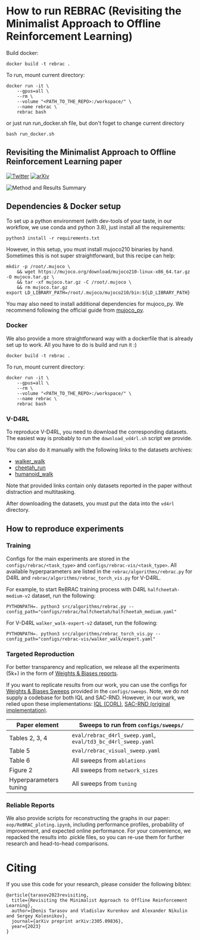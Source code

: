 # How to run REBRAC (Revisiting the Minimalist Approach to Offline Reinforcement Learning)

Build docker:
```commandline
docker build -t rebrac .
```
To run, mount current directory:
```commandline
docker run -it \
    --gpus=all \
    --rm \
    --volume "<PATH_TO_THE_REPO>:/workspace/" \
    --name rebrac \
    rebrac bash
```
or just run run_docker.sh file, but don't foget to change current directory

```commandline
bash run_docker.sh
```

## Revisiting the Minimalist Approach to Offline Reinforcement Learning paper
[![Twitter](https://badgen.net/badge/icon/twitter?icon=twitter&label)](https://twitter.com/vladkurenkov/status/1659011476642734080) [![arXiv](https://img.shields.io/badge/arXiv-2305.09836-b31b1b.svg)](https://arxiv.org/abs/2305.09836)

<img src="figures/showcase.png" alt="Method and Results Summary" title="Method and Results Summary">

## Dependencies & Docker setup
To set up a python environment (with dev-tools of your taste, in our workflow, we use conda and python 3.8), just install all the requirements:

```commandline
python3 install -r requirements.txt
```

However, in this setup, you must install mujoco210 binaries by hand. Sometimes this is not super straightforward, but this recipe can help:
```commandline
mkdir -p /root/.mujoco \
    && wget https://mujoco.org/download/mujoco210-linux-x86_64.tar.gz -O mujoco.tar.gz \
    && tar -xf mujoco.tar.gz -C /root/.mujoco \
    && rm mujoco.tar.gz
export LD_LIBRARY_PATH=/root/.mujoco/mujoco210/bin:${LD_LIBRARY_PATH}
```
You may also need to install additional dependencies for mujoco_py. 
We recommend following the official guide from [mujoco_py](https://github.com/openai/mujoco-py).

### Docker

We also provide a more straightforward way with a dockerfile that is already set up to work. All you have to do is build and run it :)
```commandline
docker build -t rebrac .
```
To run, mount current directory:
```commandline
docker run -it \
    --gpus=all \
    --rm \
    --volume "<PATH_TO_THE_REPO>:/workspace/" \
    --name rebrac \
    rebrac bash
```

### V-D4RL
To reproduce V-D4RL, you need to download the corresponding datasets. The easiest way is probably to run the `download_vd4rl.sh` script we provide. 

You can also do it manually with the following links to the datasets archives: 

* [walker_walk](https://drive.google.com/file/d/1F4LIH_khOFw1asVvXo82OMa2tZ0Ax5Op/view?usp=sharing)
* [cheetah_run](https://drive.google.com/file/d/1WR2LfK0y94C_1r2e1ps1dg6zSMHlVY_e/view?usp=sharing)
* [humanoid_walk](https://drive.google.com/file/d/1zTBL8KWR3o07BQ62jJR7CeatN7vb-vjd/view?usp=sharing)

Note that provided links contain only datasets reported in the paper without distraction and multitasking.

After downloading the datasets, you must put the data into the `vd4rl` directory.

## How to reproduce experiments

### Training

Configs for the main experiments are stored in the `configs/rebrac/<task_type>` and `configs/rebrac-vis/<task_type>`. 
All available hyperparameters are listed in the `rebrac/algorithms/rebrac.py` for D4RL and `rebrac/algorithms/rebrac_torch_vis.py` for V-D4RL.

For example, to start ReBRAC training process with D4RL `halfcheetah-medium-v2` dataset, run the following:
```commandline
PYTHONPATH=. python3 src/algorithms/rebrac.py --config_path="configs/rebrac/halfcheetah/halfcheetah_medium.yaml"
```

For V-D4RL `walker_walk-expert-v2` dataset, run the following:
```commandline
PYTHONPATH=. python3 src/algorithms/rebrac_torch_vis.py --config_path="configs/rebrac-vis/walker_walk/expert.yaml"
```

### Targeted Reproduction
For better transparency and replication, we release all the experiments (5k+) in the form of [Weights & Biases reports](https://wandb.ai/tlab/ReBRAC/reportlist).

If you want to replicate results from our work, you can use the configs for [Weights & Biases Sweeps](https://docs.wandb.ai/guides/sweeps/quickstart) provided in the `configs/sweeps`. Note, we do not supply a codebase for both IQL and SAC-RND. However, in our work, we relied upon these implementations: [IQL (CORL)](https://github.com/tinkoff-ai/CORL), [SAC-RND (original implementation)](https://github.com/tinkoff-ai/sac-rnd).

| Paper element          | Sweeps to run from `configs/sweeps/`                         |
|------------------------|--------------------------------------------------------------|
| Tables 2, 3, 4         | `eval/rebrac_d4rl_sweep.yaml`, `eval/td3_bc_d4rl_sweep.yaml` |
| Table 5                | `eval/rebrac_visual_sweep.yaml`                              |
| Table 6                | All sweeps from `ablations`                                  |
| Figure 2               | All sweeps from `network_sizes`                              |
| Hyperparameters tuning | All sweeps from `tuning`                                     |


### Reliable Reports

We also provide scripts for reconstructing the graphs in our paper: `eop/ReBRAC_ploting.ipynb`, including performance profiles, probability of improvement, and expected online performance. For your convenience, we repacked the results into .pickle files, so you can re-use them for further research and head-to-head comparisons. 

# Citing
If you use this code for your research, please consider the following bibtex:
```
@article{tarasov2023revisiting,
  title={Revisiting the Minimalist Approach to Offline Reinforcement Learning},
  author={Denis Tarasov and Vladislav Kurenkov and Alexander Nikulin and Sergey Kolesnikov},
  journal={arXiv preprint arXiv:2305.09836},
  year={2023}
}
```
